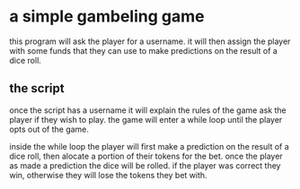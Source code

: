# a simple gambeling game 
this program will ask the player for a username.
it will then assign the player with some funds that they can use to make predictions on the result of a dice roll.


## the script

once the script has a username it will explain the rules of the game ask the player if they wish to play. 
the game will enter a while loop until the player opts out of the game. 

inside the while loop the player will first make a prediction on the result of a dice roll, then alocate a portion of their tokens for the bet.
once the player as made a prediction the dice will be rolled. if the player was correct they win, otherwise they will lose the tokens they bet with.






